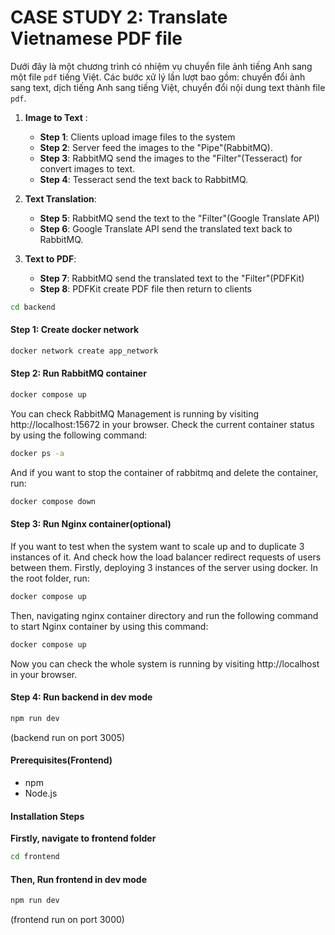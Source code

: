 # CASE STUDY 2: Translate Vietnamese PDF file

Dưới đây là một chương trình có nhiệm vụ chuyển file ảnh tiếng Anh sang một file `pdf` tiếng Việt. Các bước xử lý lần lượt bao gồm: chuyển đổi ảnh sang text, dịch tiếng Anh sang tiếng Việt, chuyển đổi nội dung text thành file `pdf`.

1. **Image to Text** :

   - **Step 1**: Clients upload image files to the system
   - **Step 2**: Server feed the images to the "Pipe"(RabbitMQ).
   - **Step 3**: RabbitMQ send the images to the "Filter"(Tesseract) for convert images to text.
   - **Step 4**: Tesseract send the text back to RabbitMQ.

2. **Text Translation**:

   - **Step 5**: RabbitMQ send the text to the "Filter"(Google Translate API)
   - **Step 6**: Google Translate API send the translated text back to RabbitMQ.

3. **Text to PDF**:

   - **Step 7**: RabbitMQ send the translated text to the "Filter"(PDFKit)
   - **Step 8**: PDFKit create PDF file then return to clients

```bash
cd backend
```

#### Step 1: Create docker network

```bash
docker network create app_network
```

#### Step 2: Run RabbitMQ container

```bash
docker compose up
```

You can check RabbitMQ Management is running by visiting http://localhost:15672 in your browser.
Check the current container status by using the following command:

```bash
docker ps -a
```

And if you want to stop the container of rabbitmq and delete the container, run:

```bash
docker compose down
```

#### Step 3: Run Nginx container(optional)

If you want to test when the system want to scale up and to duplicate 3 instances of it.
And check how the load balancer redirect requests of users between them.
Firstly, deploying 3 instances of the server using docker. In the root folder, run:

```bash
docker compose up
```

Then, navigating nginx container directory and run the following command to start Nginx container by using this command:

```bash
docker compose up
```

Now you can check the whole system is running by visiting http://localhost in your browser.

#### Step 4: Run backend in dev mode

```bash
npm run dev
```

(backend run on port 3005)

#### Prerequisites(Frontend)

- npm
- Node.js

#### Installation Steps

**Firstly, navigate to frontend folder**

```bash
cd frontend
```

#### Then, Run frontend in dev mode

```bash
npm run dev
```

(frontend run on port 3000)
